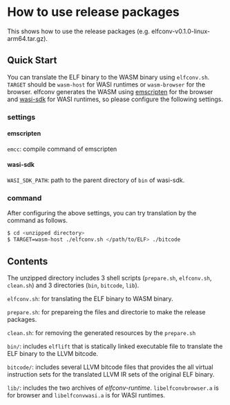 # How to use release packages
This shows how to use the release packages (e.g. elfconv-v0.1.0-linux-arm64.tar.gz). 
## Quick Start
You can translate the ELF binary to the WASM binary using `elfconv.sh`. `TARGET` should be `wasm-host` for WASI runtimes or `wasm-browser` for the browser. elfconv generates the WASM using [emscripten](https://github.com/emscripten-core/emscripten) for the browser and [wasi-sdk](https://github.com/WebAssembly/wasi-sdk) for WASI runtimes, so please configure the following settings.
### settings
#### emscripten
`emcc`: compile command of emscripten
#### wasi-sdk
`WASI_SDK_PATH`: path to the parent directory of `bin` of wasi-sdk.
### command
After configuring the above settings, you can try translation by the command as follows.
```bash
$ cd <unzipped directory>
$ TARGET=wasm-host ./elfconv.sh </path/to/ELF> ./bitcode
```
## Contents
The unzipped directory includes 3 shell scripts (`prepare.sh`, `elfconv.sh`, `clean.sh`) and 3 directories (`bin`, `bitcode`, `lib`).

`elfconv.sh`: for translating the ELF binary to WASM binary.

`prepare.sh`: for prepareing the files and directorie to make the release packages.

`clean.sh`: for removing the generated resources by the `prepare.sh`

`bin/`: includes `elflift` that is statically linked executable file to translate the ELF binary to the LLVM bitcode.

`bitcode/`: includes several LLVM bitcode files that provides the all virtual instruction sets for the translated LLVM IR sets of the original ELF binary.

`lib/`: includes the two archives of *elfconv-runtime*. `libelfconvbrowser.a` is for browser and `libelfconvwasi.a` is for WASI runtimes.
